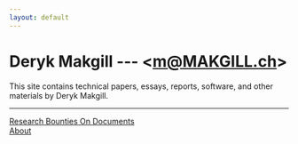 ```yaml
---
layout: default
---
```


<h1>Deryk Makgill --- 
&lt;<a href="makgill.ch">m@MAKGILL.ch</a>&gt;</h1>

This site contains technical papers, essays, reports, software, and other materials by Deryk Makgill.

---

<div class=par>
  <div><div class="pd"><a href="/research-bounties.html">Research Bounties On Documents</a></div> </div>
   <div><div class="pd"><a href="/about">About</a></div> </div>
</div>
